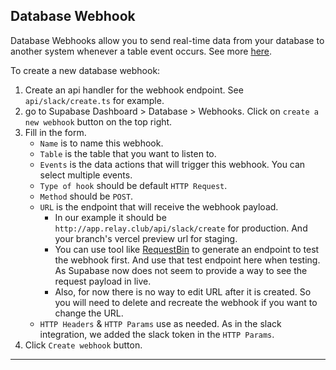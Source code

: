 ## Database Webhook

Database Webhooks allow you to send real-time data from your database to another system whenever a table event occurs. See more [here](https://supabase.com/docs/guides/database/webhooks).

To create a new database webhook:

1. Create an api handler for the webhook endpoint. See `api/slack/create.ts` for example.
2. go to Supabase Dashboard > Database > Webhooks. Click on `create a new webhook` button on the top right.
3. Fill in the form.
    - `Name` is to name this webhook.
    - `Table` is the table that you want to listen to.
    - `Events` is the data actions that will trigger this webhook. You can select multiple events.
    - `Type of hook` should be default `HTTP Request`.
    - `Method` should be `POST`.
    - `URL` is the endpoint that will receive the webhook payload.
        - In our example it should be `http://app.relay.club/api/slack/create` for production. And your branch's vercel preview url for staging.
        - You can use tool like [RequestBin](https://requestbin.com/) to generate an endpoint to test the webhook first. And use that test endpoint here when testing. As Supabase now does not seem to provide a way to see the request payload in live.
        - Also, for now there is no way to edit URL after it is created. So you will need to delete and recreate the webhook if you want to change the URL.
    - `HTTP Headers` & `HTTP Params` use as needed. As in the slack integration, we added the slack token in the `HTTP Params`.
4. Click `Create webhook` button.

---

